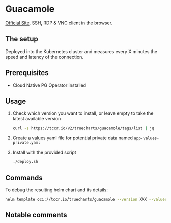 # Guacamole

[Official Site](https://guacamole.apache.org/). SSH, RDP & VNC client in the browser.

## The setup

Deployed into the Kubernetes cluster and measures every X minutes the speed and latency of the connection.

## Prerequisites

- Cloud Native PG Operator installed

## Usage

1. Check which version you want to install, or leave empty to take the latest available version

    ```bash
    curl -s https://tccr.io/v2/truecharts/guacamole/tags/list | jq
    ```

2. Create a values yaml file for potential private data named `app-values-private.yaml`

3. Install with the provided script

    ```bash
    ./deploy.sh
    ```

## Commands

To debug the resulting helm chart and its details:

```bash
helm template oci://tccr.io/truecharts/guacamole --version XXX --values app-values.yaml --values app-values-private.yaml | less
```

## Notable comments
